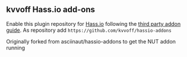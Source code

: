 ## kvvoff Hass.io add-ons

Enable this plugin repository for [Hass.io](https://home-assistant.io/hassio/) following the [third party addon guide](https://home-assistant.io/hassio/installing_third_party_addons/). As repository add `https://github.com/kvvoff/hassio-addons`

Originally forked from asciinaut/hassio-addons to get the NUT addon running
